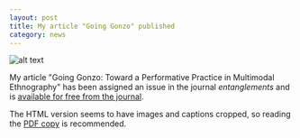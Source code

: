 ```yaml
---
layout: post
title: My article "Going Gonzo" published
category: news
---
```


![alt text](https://trgenovese.github.io/blog/images/goinggonzo.jpeg "Going Gonzo")

My article "Going Gonzo: Toward a Performative Practice in Multimodal Ethnography" has been assigned an issue in the journal *entanglements* and is [available for free from the journal](https://entanglementsjournal.org/going-gonzo/).

The HTML version seems to have images and captions cropped, so reading the [PDF copy](https://trgenovese.github.io/pubs/Genovese_GoingGonzo.pdf) is recommended.
